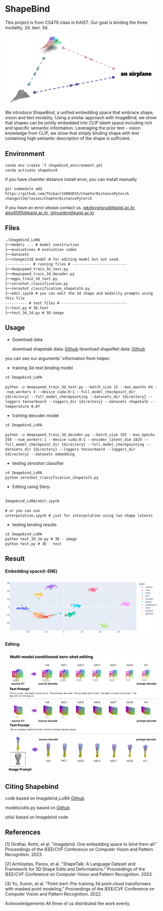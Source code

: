 # ShapeBind
This project is from CS479 class in KAIST. 
Our goal is binding the three modality, 2d. text. 3d. 

![edit](./images/shapebind2.png)

  We introduce ShapeBind, a unified embedding space that embrace shape, vision and text modality. Using a similar approach with ImageBind, we show that shapes can be jointly embedded into CLIP latent space including rich and specific semantic information. Leveraging the prior text - vision knowledge from CLIP, we show that simply binding shape with text containing high semantic description of the shape is sufficient.



## Environment
```
conda env create -f shapebind_environment.yml
conda activate shapebind
```
if you have chamfer distance install error, you can install manually 
```
git submodule add https://github.com/ThibaultGROUEIX/ChamferDistancePytorch changeit3d/losses/ChamferDistancePytorch
```
if you have an error please contact us. wkdgywlsrud@kaist.ac.kr, alex6095@kaist.ac.kr, jshyunbin@kaist.ac.kr

## Files 
```
./Imagebind_LoRA
├──models ... # model construction
├──evaluations # evaluation codes
├──datasets 
├──changeit3d_model # for editing model but not used.
------------ # running files # -------------------------
├──deepspeed_train_3d_text.py
├──deepspeed_train_3d_decoder.py
├──mgpu_train_3d_text.py
├──zeroshot_classification.py
├──zeroshot_classification_shapetalk.py
├──edit.ipynb # you can edit the 3d shape and modality prompts using this file
---------- # test files # ------------------------------
├──test.py # 3D-text
├──test_3d_2d.py # 3D-image
```

## Usage
* Download data

    download shapetalk data: [Github](https://github.com/optas/changeit3d#shapetalk-dataset--rocket-)
    download shapeNet data: [Github](https://github.com/lulutang0608/Point-BERT#dataset)

you can see our arguments' information from helper. 

* training 3d-text binding model
```
cd Imagebind_LoRA

python -u deepspeed_train_3d_text.py --batch_size 12 --max_epochs 64 --num_workers 4 --device cuda:0:1 --full_model_checkpoint_dir {directory} --full_model_checkpointing --datasets_dir {directory} --loggers tensorboard --loggers_dir {directory} --datasets shapetalk --temperature 0.07
```

* training decoder model
```
cd Imagebind_LoRA

python -u deepspeed_train_3d_decoder.py --batch_size 192 --max_epochs 350 --num_workers 1 --device cuda:0:1 --encoder_latent_dim 1024 --full_model_checkpoint_dir {directory} --full_model_checkpointing --datasets_dir {directory} --loggers tensorboard --loggers_dir {directory} --datasets embedding
```

* testing zeroshot classifier
```
cd Imagebind_LoRA
python zeroshot_classification_shapetalk.py
```

* Editing using Slerp
```

Imagebind_LoRA/edit.ipynb

# or you can use 
interpolation.ipynb # just for interpolation using two shape latents
```

* testing binding results
```
cd Imagebind_LoRA
python test_3d_2d.py # 3D - image
python test.py # 3D - test
```

## Result
#### Embedding space(t-SNE)
![embed](./images/tsne.PNG)
#### Editing
![edit](./images/interpolation.png)


## Citing Shapebind
code based on Imagebind_LoRA [Github](https://github.com/fabawi/ImageBind-LoRA)

models/utils.py based on [Github](https://github.com/openai/point-e/blob/main/point_e/models/util.py)

utils/ based on Imagebind code




## References

[1] Girdhar, Rohit, et al. "Imagebind: One embedding space to bind them all." Proceedings of the IEEE/CVF Conference on Computer Vision and Pattern Recognition. 2023.

[2] Achlioptas, Panos, et al. "ShapeTalk: A Language Dataset and Framework for 3D Shape Edits and Deformations." Proceedings of the IEEE/CVF Conference on Computer Vision and Pattern Recognition. 2023.

[3] Yu, Xumin, et al. "Point-bert: Pre-training 3d point cloud transformers with masked point modeling." Proceedings of the IEEE/CVF Conference on Computer Vision and Pattern Recognition. 2022.

Acknowledgements
All three of us distributed the work evenly.

